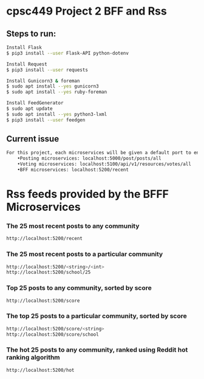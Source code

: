 # cpsc449 Project 2 BFF and Rss

## Steps to run: 
```sh
Install Flask
$ pip3 install --user Flask-API python-dotenv
```
```sh
Install Request
$ pip3 install --user requests
```
```sh
Install Gunicorn3 & foreman 
$ sudo apt install --yes gunicorn3
$ sudo apt install --yes ruby-foreman

```
```sh
Install FeedGenerator
$ sudo apt update
$ sudo apt install --yes python3-lxml
$ pip3 install --user feedgen

```
## Current issue </br>
```sh
For this project, each microservices will be given a default port to ensure that all microservices will work properly all
	•Posting microservices: localhost:5000/post/posts/all 	
	•Voting microservices: localhost:5100/api/v1/resources/votes/all 
	•BFF microservices: localhost:5200/recent

```
# Rss feeds provided by the BFFF Microservices </br>
### The 25 most recent posts to any community  </br>
```sh
http://localhost:5200/recent
```
### The 25 most recent posts to a particular community  </br>
```sh
http://localhost:5200/<string>/<int> 
http://localhost:5200/school/25 

```
### Top 25 posts to any community, sorted by score </br>
```sh
http://localhost:5200/score 
```
### The top 25 posts to a particular community, sorted by score</br>
```sh
http://localhost:5200/score/<string>
http://localhost:5200/score/school

```
### The hot 25 posts to any community, ranked using Reddit hot ranking algorithm</br>
```sh
http://localhost:5200/hot 
```